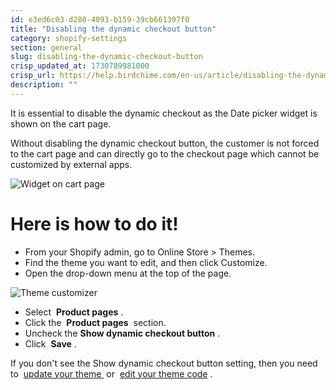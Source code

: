 ```yaml
---
id: e3ed6c03-d280-4093-b159-39cb661397f0
title: "Disabling the dynamic checkout button"
category: shopify-settings
section: general
slug: disabling-the-dynamic-checkout-button
crisp_updated_at: 1730789981000
crisp_url: https://help.birdchime.com/en-us/article/disabling-the-dynamic-checkout-button-19tjvsl/
description: ""
---
```


It is essential to disable the dynamic checkout as the Date picker widget is shown on the cart page.

Without disabling the dynamic checkout button, the customer is not forced to the cart page and can directly go to the checkout page which cannot be customized by external apps.

![Widget on cart page](https://storage.crisp.chat/users/helpdesk/website/ca826b447482b000/image_ybt2zt.png)

# Here is how to do it!

* From your Shopify admin, go to Online Store > Themes.
* Find the theme you want to edit, and then click Customize.
* Open the drop-down menu at the top of the page.

![Theme customizer](https://storage.crisp.chat/users/helpdesk/website/ca826b447482b000/image_zp7px1.png)

* Select  **Product pages** .
* Click the  **Product pages**  section.
* Uncheck the **Show dynamic checkout button** .
* Click  **Save** .

If you don't see the Show dynamic checkout button setting, then you need to  [update your theme ](https://help.shopify.com/en/manual/online-store/themes/managing-themes/updating-themes) or  [edit your theme code](https://help.shopify.com/en/manual/online-store/themes/theme-structure/extend/edit-theme-code) .
